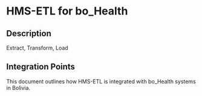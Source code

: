 # HMS-ETL for bo_Health

## Description

Extract, Transform, Load

## Integration Points

This document outlines how HMS-ETL is integrated with bo_Health systems in Bolivia.
